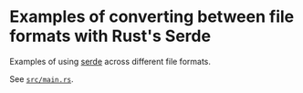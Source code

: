 # Examples of converting between file formats with Rust's Serde

Examples of using [serde][s] across different file formats.

See [`src/main.rs`][main].

[s]: https://serde.rs/
[main]: ./src/main.rs
